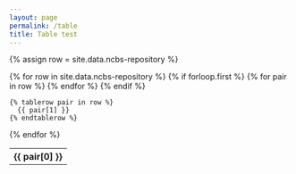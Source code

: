 ```yaml
---
layout: page
permalink: /table
title: Table test
---
```


{% assign row = site.data.ncbs-repository %}

<table>
  {% for row in site.data.ncbs-repository %}
    {% if forloop.first %}
    <tr>
      {% for pair in row %}
        <th>{{ pair[0] }}</th>
      {% endfor %}
    </tr>
    {% endif %}

    {% tablerow pair in row %}
      {{ pair[1] }}
    {% endtablerow %}
  {% endfor %}
</table>
